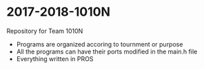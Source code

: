 # 2017-2018-1010N
Repository for Team 1010N

- Programs are organized accoring to tournment or purpose
- All the programs can have their ports modified in the main.h file
- Everything written in PROS
